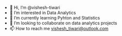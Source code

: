- 👋 Hi, I’m @vishesh-tiwari
- 👀 I’m interested in Data Analytics
- 🌱 I’m currently learning Pyhton and Statistics
- 💞️ I’m looking to collaborate on data analytics projects
- 📫 How to reach me vishesh_tiwari@outlook.com

<!---
vishesh-tiwari/vishesh-tiwari is a ✨ special ✨ repository because its `README.md` (this file) appears on your GitHub profile.
You can click the Preview link to take a look at your changes.
--->
